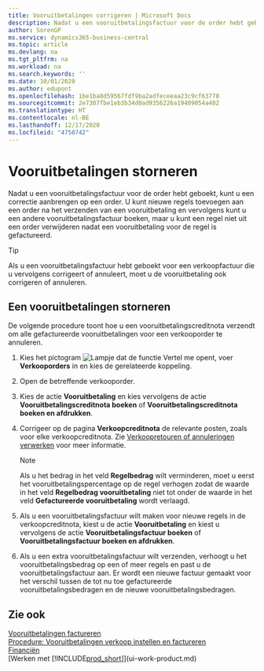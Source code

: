 ```yaml
---
title: Vooruitbetalingen corrigeren | Microsoft Docs
description: Nadat u een vooruitbetalingsfactuur voor de order hebt geboekt, kunt u een correctie aanbrengen op een order. U kunt nieuwe regels toevoegen aan een order na het verzenden van een vooruitbetaling en vervolgens kunt u een andere vooruitbetalingsfactuur boeken, maar u kunt een regel niet uit een order verwijderen nadat een vooruitbetaling voor de regel is gefactureerd.
author: SorenGP
ms.service: dynamics365-business-central
ms.topic: article
ms.devlang: na
ms.tgt_pltfrm: na
ms.workload: na
ms.search.keywords: ''
ms.date: 10/01/2020
ms.author: edupont
ms.openlocfilehash: 1be1ba8d59567fdf9ba2adfeceeaa23c9cf63778
ms.sourcegitcommit: 2e7307fbe1eb3b34d0ad9356226a19409054a402
ms.translationtype: HT
ms.contentlocale: nl-BE
ms.lasthandoff: 12/17/2020
ms.locfileid: "4750742"
---
```

# <a name="correct-prepayments"></a>Vooruitbetalingen storneren

Nadat u een vooruitbetalingsfactuur voor de order hebt geboekt, kunt u een correctie aanbrengen op een order. U kunt nieuwe regels toevoegen aan een order na het verzenden van een vooruitbetaling en vervolgens kunt u een andere vooruitbetalingsfactuur boeken, maar u kunt een regel niet uit een order verwijderen nadat een vooruitbetaling voor de regel is gefactureerd.  

> [!TIP]
> Als u een vooruitbetalingsfactuur hebt geboekt voor een verkoopfactuur die u vervolgens corrigeert of annuleert, moet u de vooruitbetaling ook corrigeren of annuleren.

## <a name="to-correct-a-prepayment"></a>Een vooruitbetalingen storneren

De volgende procedure toont hoe u een vooruitbetalingscreditnota verzendt om alle gefactureerde vooruitbetalingen voor een verkooporder te annuleren.  

1. Kies het pictogram ![Lampje dat de functie Vertel me opent](media/ui-search/search_small.png "Vertel me wat u wilt doen"), voer **Verkooporders** in en kies de gerelateerde koppeling.  
2. Open de betreffende verkooporder.
3. Kies de actie **Vooruitbetaling** en kies vervolgens de actie **Vooruitbetalingscreditnota boeken** of **Vooruitbetalingscreditnota boeken en afdrukken**.  
4. Corrigeer op de pagina **Verkoopcreditnota** de relevante posten, zoals voor elke verkoopcreditnota. Zie [Verkoopretouren of annuleringen verwerken](sales-how-process-sales-returns-cancellations.md) voor meer informatie.  

    > [!NOTE]  
    > Als u het bedrag in het veld **Regelbedrag** wilt verminderen, moet u eerst het vooruitbetalingspercentage op de regel verhogen zodat de waarde in het veld **Regelbedrag vooruitbetaling** niet tot onder de waarde in het veld **Gefactureerde vooruitbetaling** wordt verlaagd.

5. Als u een vooruitbetalingsfactuur wilt maken voor nieuwe regels in de verkoopcreditnota, kiest u de actie **Vooruitbetaling** en kiest u vervolgens de actie **Vooruitbetalingsfactuur boeken** of **Vooruitbetalingsfactuur boeken en afdrukken**.  
6. Als u een extra vooruitbetalingsfactuur wilt verzenden, verhoogt u het vooruitbetalingsbedrag op een of meer regels en past u de vooruitbetalingsfactuur aan. Er wordt een nieuwe factuur gemaakt voor het verschil tussen de tot nu toe gefactureerde vooruitbetalingsbedragen en de nieuwe vooruitbetalingsbedragen.  

## <a name="see-also"></a>Zie ook

[Vooruitbetalingen factureren](finance-invoice-prepayments.md)  
[Procedure: Vooruitbetalingen verkoop instellen en factureren](walkthrough-setting-up-and-invoicing-sales-prepayments.md)  
[Financiën](finance.md)  
[Werken met [!INCLUDE[prod_short](includes/prod_short.md)]](ui-work-product.md)  
